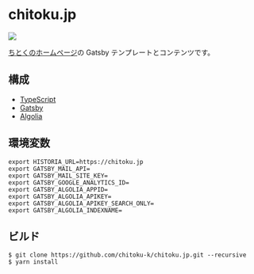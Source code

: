 chitoku.jp
==========

[![][travis-badge]][travis-link]

[ちとくのホームページ](https://chitoku.jp)の Gatsby テンプレートとコンテンツです。

## 構成

- [TypeScript](https://www.typescriptlang.org/)
- [Gatsby](https://github.com/gatsbyjs/gatsby)
- [Algolia](https://www.algolia.com/)

## 環境変数

```shell
export HISTORIA_URL=https://chitoku.jp
export GATSBY_MAIL_API=
export GATSBY_MAIL_SITE_KEY=
export GATSBY_GOOGLE_ANALYTICS_ID=
export GATSBY_ALGOLIA_APPID=
export GATSBY_ALGOLIA_APIKEY=
export GATSBY_ALGOLIA_APIKEY_SEARCH_ONLY=
export GATSBY_ALGOLIA_INDEXNAME=
```

## ビルド

```shell
$ git clone https://github.com/chitoku-k/chitoku.jp.git --recursive
$ yarn install
```

[travis-link]:          https://travis-ci.org/chitoku-k/chitoku.jp
[travis-badge]:         https://img.shields.io/travis/chitoku-k/chitoku.jp/master.svg?style=flat-square

